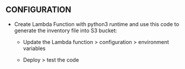 CONFIGURATION
-------------
 
 * Create Lambda Function with python3 runtime and use this code to generate the inventory file into S3 bucket:

   - Update the Lambda function > configuration > environment variables

   - Deploy > test the code
